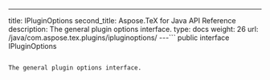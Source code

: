 ---
title: IPluginOptions
second_title: Aspose.TeX for Java API Reference
description: The general plugin options interface.
type: docs
weight: 26
url: /java/com.aspose.tex.plugins/ipluginoptions/
---```
public interface IPluginOptions
```

The general plugin options interface.
